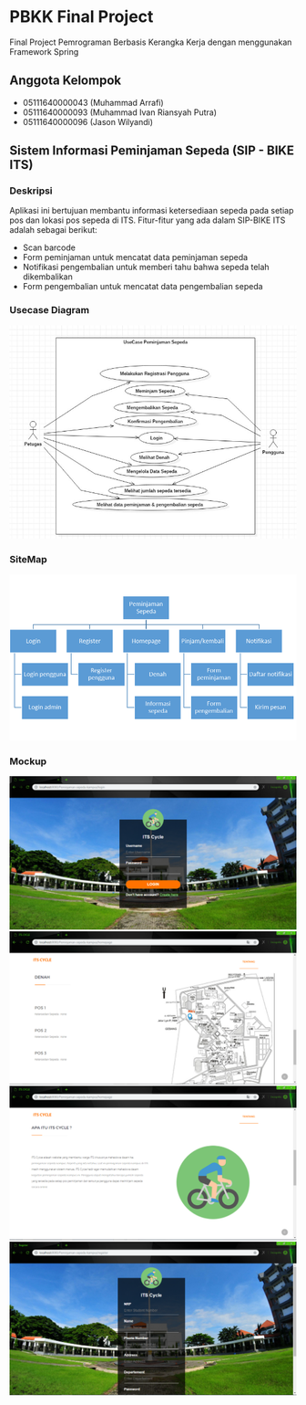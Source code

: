 # PBKK Final Project

Final Project Pemrograman Berbasis Kerangka Kerja dengan menggunakan Framework Spring


## Anggota Kelompok
- 05111640000043 (Muhammad Arrafi)
- 05111640000093 (Muhammad Ivan Riansyah Putra)
- 05111640000096 (Jason Wilyandi)

## Sistem Informasi Peminjaman Sepeda (SIP - BIKE ITS)

### Deskripsi
Aplikasi ini bertujuan membantu informasi ketersediaan sepeda pada setiap pos dan lokasi pos sepeda di ITS. Fitur-fitur yang ada dalam SIP-BIKE ITS adalah sebagai berikut:
- Scan barcode
- Form peminjaman untuk mencatat data peminjaman sepeda
- Notifikasi pengembalian untuk memberi tahu bahwa sepeda telah dikembalikan
- Form pengembalian untuk mencatat data pengembalian sepeda

### Usecase Diagram 
![Capture](https://github.com/jwilyandi19/PBKK_FinalProject/blob/master/ScreenShot/Usecase.jpg)

### SiteMap
![Capture](https://github.com/jwilyandi19/PBKK_FinalProject/blob/master/readme/SiteMap.png)

### Mockup
![Capture](https://github.com/jwilyandi19/PBKK_FinalProject/blob/master/ScreenShot/login.png)
![Capture](https://github.com/jwilyandi19/PBKK_FinalProject/blob/master/ScreenShot/home-denah.png)
![Capture](https://github.com/jwilyandi19/PBKK_FinalProject/blob/master/ScreenShot/home-tentang.png)
![Capture](https://github.com/jwilyandi19/PBKK_FinalProject/blob/master/ScreenShot/register.png)

